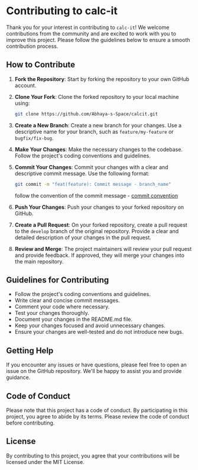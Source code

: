 # Contributing to calc-it

Thank you for your interest in contributing to `calc-it`! We welcome contributions from the community and are excited to work with you to improve this project. Please follow the guidelines below to ensure a smooth contribution process.

## How to Contribute

1. **Fork the Repository**: Start by forking the repository to your own GitHub account.

2. **Clone Your Fork**: Clone the forked repository to your local machine using:

   ```bash
   git clone https://github.com/Abhaya-s-Space/calcit.git
   ```

3. **Create a New Branch**: Create a new branch for your changes. Use a descriptive name for your branch, such as `feature/my-feature` or `bugfix/fix-bug`.

4. **Make Your Changes**: Make the necessary changes to the codebase. Follow the project's coding conventions and guidelines.

5. **Commit Your Changes**: Commit your changes with a clear and descriptive commit message. Use the following format:

   ```bash
   git commit -m "feat(feature): Commit message - branch_name"
   ```

   follow the convention of the commit message - [commit convention](./commit-convention.md)

6. **Push Your Changes**: Push your changes to your forked repository on GitHub.

7. **Create a Pull Request**: On your forked repository, create a pull request to the `develop` branch of the original repository. Provide a clear and detailed description of your changes in the pull request.

8. **Review and Merge**: The project maintainers will review your pull request and provide feedback. If approved, they will merge your changes into the main repository.

## Guidelines for Contributing

- Follow the project's coding conventions and guidelines.
- Write clear and concise commit messages.
- Comment your code where necessary.
- Test your changes thoroughly.
- Document your changes in the README.md file.
- Keep your changes focused and avoid unnecessary changes.
- Ensure your changes are well-tested and do not introduce new bugs.

## Getting Help

If you encounter any issues or have questions, please feel free to open an issue on the GitHub repository. We'll be happy to assist you and provide guidance.

## Code of Conduct

Please note that this project has a code of conduct. By participating in this project, you agree to abide by its terms. Please review the code of conduct before contributing.

## License

By contributing to this project, you agree that your contributions will be licensed under the MIT License.
